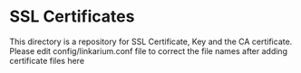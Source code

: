 # SSL Certificates
This directory is a repository for SSL Certificate, Key and the CA certificate.
Please edit config/linkarium.conf file to correct the file names after adding 
certificate files here